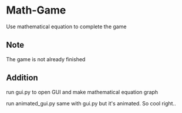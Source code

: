 # Math-Game
Use mathematical equation to complete the game

## Note
The game is not already finished

## Addition
run gui.py to open GUI and make mathematical equation graph

run animated_gui.py same with gui.py but it's animated. So cool right..
